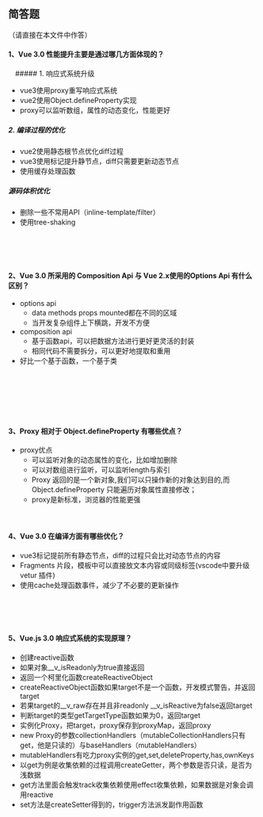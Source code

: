 ## 简答题

（请直接在本文件中作答）

#### 1、Vue 3.0 性能提升主要是通过哪几方面体现的？

　##### 1. 响应式系统升级
* vue3使用proxy重写响应式系统
* vue2使用Object.defineProperty实现
* proxy可以监听数组，属性的动态变化，性能更好

##### 2. 编译过程的优化
* vue2使用静态根节点优化diff过程
* vue3使用标记提升静节点，diff只需要更新动态节点
* 使用缓存处理函数

##### 源码体积优化
* 删除一些不常用API（inline-template/filter）
* 使用tree-shaking

　

　

#### 2、Vue 3.0 所采用的 Composition Api 与 Vue 2.x使用的Options Api 有什么区别？
* options api
  *  data methods props mounted都在不同的区域
  * 当开发复杂组件上下横跳，开发不方便
* composition api
  * 基于函数api，可以把数据方法进行更好更灵活的封装
  * 相同代码不需要拆分，可以更好地提取和重用
* 好比一个基于函数，一个基于类

　

　

　

#### 3、Proxy 相对于 Object.defineProperty 有哪些优点？

* proxy优点
  * 可以监听对象的动态属性的变化，比如增加删除
  * 可以对数组进行监听，可以监听length与索引
  * Proxy 返回的是一个新对象,我们可以只操作新的对象达到目的,而 Object.defineProperty 只能遍历对象属性直接修改；
  * proxy是新标准，浏览器的性能更强
　

　

#### 4、Vue 3.0 在编译方面有哪些优化？

* vue3标记提前所有静态节点，diff的过程只会比对动态节点的内容
* Fragments 片段，模板中可以直接放文本内容或同级标签(vscode中要升级 vetur 插件)
* 使用cache处理函数事件，减少了不必要的更新操作

　

　

#### 5、Vue.js 3.0 响应式系统的实现原理？

* 创建reactive函数
* 如果对象__v_isReadonly为true直接返回
* 返回一个柯里化函数createReactiveObject
* createReactiveObject函数如果target不是一个函数，开发模式警告，并返回target
* 若果target的__v_raw存在并且非readonly __v_isReactive为false返回target
* 判断target的类型getTargetType函数如果为0，返回target
* 实例化Proxy，把target，proxy保存到proxyMap，返回proxy
* new Proxy的参数collectionHandlers（mutableCollectionHandlers只有get，他是只读的）与baseHandlers（mutableHandlers）
* mutableHandlers有吃力proxy实例的get,set,deleteProperty,has,ownKeys
* 以get为例是收集依赖的过程调用createGetter，两个参数是否只读，是否为浅数据
* get方法里面会触发track收集依赖使用effect收集依赖，如果数据是对象会调用reactive
* set方法是createSetter得到的，trigger方法派发副作用函数
　

　